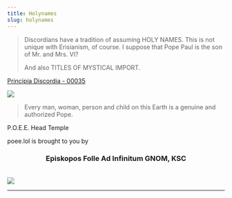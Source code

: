 ```yaml
---
title: Holynames
slug: holynames
---
```


> Discordians have a tradition of assuming HOLY NAMES. This is not unique with Erisianism, of course. I suppose that Pope Paul is the son of Mr. and Mrs. VI?
>
> And also TITLES OF MYSTICAL IMPORT.

<p class="attribution"><a href="/discordia/#00035">Principia Discordia - 00035</a></p>

<img class="flush" src="/pd/00036.sm.png" data-source="Principia Discordia 00036">

> Every man, woman, person and child on this Earth is a genuine and authorized Pope.
<p class="attribution">P.O.E.E. Head Temple</p>


<p class="center">poee.lol is brought to you by
<h3 style="text-align: center">Episkopos Folle Ad Infinitum GNOM, KSC</h3>
<br><img src="/image/inf.sm.png">
<hr>
</p>
